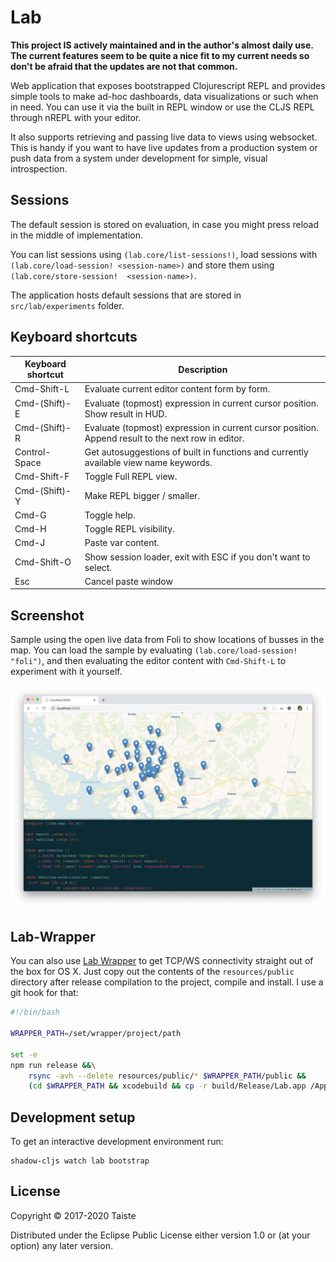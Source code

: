 # Lab

**This project IS actively maintained and in the author's almost daily use. The current features seem to be
quite a nice fit to my current needs so don't be afraid that the updates are not that
common.**

Web application that exposes bootstrapped Clojurescript REPL and provides simple tools to
make ad-hoc dashboards, data visualizations or such when in need. You can use it via the
built in REPL window or use the CLJS REPL through nREPL with your editor.

It also supports retrieving and passing live data to views using websocket. This is handy
if you want to have live updates from a production system or push data from a system under
development for simple, visual introspection.

## Sessions

The default session is stored on evaluation, in case you might press reload in the middle
of implementation.

You can list sessions using `(lab.core/list-sessions!)`, load sessions with
`(lab.core/load-session! <session-name>)` and store them using `(lab.core/store-session!  <session-name>)`.

The application hosts default sessions that are stored in `src/lab/experiments` folder.

## Keyboard shortcuts

| Keyboard shortcut | Description                                                                                       |
|-------------------|---------------------------------------------------------------------------------------------------|
| Cmd-Shift-L       | Evaluate current editor content form by form.                                                     |
| Cmd-(Shift)-E     | Evaluate (topmost) expression in current cursor position. Show result in HUD.                     |
| Cmd-(Shift)-R     | Evaluate (topmost) expression in current cursor position. Append result to the next row in editor.|
| Control-Space     | Get autosuggestions of built in functions and currently available view name keywords.             |
| Cmd-Shift-F       | Toggle Full REPL view.                                                                            |
| Cmd-(Shift)-Y     | Make REPL bigger / smaller.                                                                       |
| Cmd-G             | Toggle help.                                                                                      |
| Cmd-H             | Toggle REPL visibility.                                                                           |
| Cmd-J             | Paste var content.                                                                                |
| Cmd-Shift-O       | Show session loader, exit with ESC if you don't want to select.                                   |
| Esc               | Cancel paste window                                                                               |

## Screenshot

Sample using the open live data from Foli to show locations of busses in the map. You can
load the sample by evaluating `(lab.core/load-session! "foli")`, and then evaluating the editor content with `Cmd-Shift-L` to experiment with it yourself.

![Screenshot](screenshot.png)


## Lab-Wrapper

You can also use [Lab Wrapper](https://github.com/mharju/Lab-Wrapper/) to get TCP/WS
connectivity straight out of the box for OS X. Just copy out the contents of the
`resources/public` directory after release compilation to the project, compile and
install. I use a git hook for that:

```bash
#!/bin/bash

WRAPPER_PATH=/set/wrapper/project/path

set -e
npm run release &&\
    rsync -avh --delete resources/public/* $WRAPPER_PATH/public &&
    (cd $WRAPPER_PATH && xcodebuild && cp -r build/Release/Lab.app /Applications)
```


## Development setup

To get an interactive development environment run:

    shadow-cljs watch lab bootstrap


## License

Copyright © 2017-2020 Taiste

Distributed under the Eclipse Public License either version 1.0 or (at your option) any later version.
